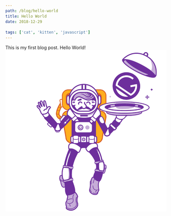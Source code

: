 ```yaml
---
path: /blog/hello-world
title: Hello World
date: 2018-12-29

tags: ['cat', 'kitten', 'javascript']
---
```


This is my first blog post. Hello World!
![Kitten One](../../images/gatsby-astronaut.png)